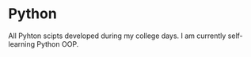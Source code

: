 # Python
All Pyhton scipts developed during my college days.
I am currently self-learning Python OOP.
